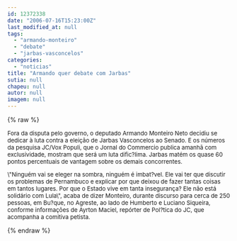```yaml
---
id: 12372338
date: "2006-07-16T15:23:00Z"
last_modified_at: null
tags:
  - "armando-monteiro"
  - "debate"
  - "jarbas-vasconcelos"
categories:
  - "noticias"
title: "Armando quer debate com Jarbas"
sutia: null
chapeu: null
autor: null
imagem: null
---
```

{% raw %}
<p><FONT size=2></p>
<p><P>Fora da disputa pelo governo, o deputado Armando Monteiro Neto&nbsp;decidiu se dedicar à luta contra a eleição de Jarbas Vasconcelos ao Senado. E os números da pesquisa JC/Vox Populi, que o Jornal do Commercio publica amanhã com exclusividade, mostram que será um luta dific?lima. Jarbas matém os quase 60 pontos percentuais de vantagem sobre os demais concorrentes.</P></p>
<p><P>\"Ninguém vai se eleger na sombra, ninguém é imbat?vel. Ele vai ter que discutir os problemas de Pernambuco e explicar por que deixou de fazer tantas coisas em tantos lugares. Por que o Estado vive em tanta insegurança? Ele não está solidário com Lula\", acaba de dizer Monteiro, durante discurso para cerca de 250 pessoas, em Bu?que, no Agreste, ao lado de Humberto e Luciano Siqueira, conforme informações de Ayrton Maciel, repórter de Pol?tica do JC, que acompanha a comitiva petista.</P></FONT> </p>
{% endraw %}